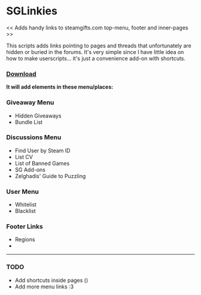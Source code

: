# SGLinkies
<< Adds handy links to steamgifts.com top-menu, footer and inner-pages >>

This scripts adds links pointing to pages and threads that unfortunately are hidden or buried in the forums.
It's very simple since I have little idea on how to make userscripts... it's just a convenience add-on with shortcuts.

### [Download](https://raw.githubusercontent.com/Mullinx/sglinkies/master/sglinkies.js)

**It will add elements in these menu/places:**

### Giveaway Menu
- Hidden Giveaways
- Bundle List

### Discussions Menu
- Find User by Steam ID
- List CV
- List of Banned Games
- SG Add-ons
- Zelghadis' Guide to Puzzling

### User Menu
- Whitelist
- Blacklist

### Footer Links
- Regions
- 
---

### TODO
- Add shortcuts inside pages ()
- Add more menu links :3
